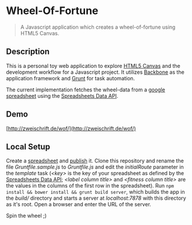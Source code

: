 # Wheel-Of-Fortune

>A Javascript application which creates a wheel-of-fortune using HTML5 Canvas.

## Description
This is a personal toy web application to explore [HTML5 Canvas](http://diveintohtml5.info/canvas.html) and the development workflow for a Javascript project. It utilizes [Backbone](backbonejs.org) as the application framework and [Grunt](http://gruntjs.com/) for task automation.

The current implementation fetches the wheel-data from a [google spreadsheet](https://docs.google.com/spreadsheets/d/1gjkTgiAs-SX6Gbf09JvvJajJLSv7IRqLAFpUhhmlSMM/edit?usp=sharing) using the [Spreadsheets Data API](https://developers.google.com/gdata/samples/spreadsheet_sample).

## Demo
[http://zweischrift.de/wof/](http://zweischrift.de/wof/)

## Local Setup
Create a [spreadsheet](https://docs.google.com/spreadsheets) and [publish](https://support.google.com/docs/answer/37579?hl=en) it. Clone this repository and rename the file *Gruntfile.sample.js* to *Gruntfile.js* and edit the *initialRoute* parameter in the *template* task (*\<key\>* is the key of your spreadsheet as defined by the [Spreadsheets Data API](https://developers.google.com/gdata/samples/spreadsheet_sample); *\<label column title\>* and *\<fitness column title\>* are the values in the columns of the first row in the spreadsheet). Run ```npm install && bower install && grunt build server```, which builds the app in the *build/* directory and starts a server at *localhost:7878* with this directory as it's root. Open a browser and enter the URL of the server.

Spin the wheel ;)

